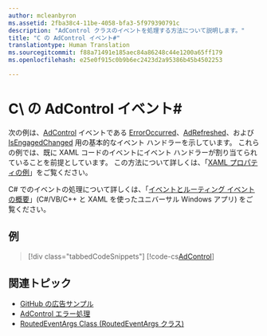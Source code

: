 ```yaml
---
author: mcleanbyron
ms.assetid: 2fba38c4-11be-4058-bfa3-5f979390791c
description: "AdControl クラスのイベントを処理する方法について説明します。"
title: "C の AdControl イベント#"
translationtype: Human Translation
ms.sourcegitcommit: f88a71491e185aec84a86248c44e1200a65ff179
ms.openlocfilehash: e25e0f915c0b9b6ec2423d2a95386b45b4502253

---
```


# <a name="adcontrol-events-in-c"></a>C\ の AdControl イベント# #  


次の例は、[AdControl](https://msdn.microsoft.com/library/windows/apps/microsoft.advertising.winrt.ui.adcontrol.aspx) イベントである [ErrorOccurred](https://msdn.microsoft.com/library/windows/apps/xaml/microsoft.advertising.winrt.ui.adcontrol.erroroccurred.aspx)、[AdRefreshed](https://msdn.microsoft.com/library/windows/apps/xaml/microsoft.advertising.winrt.ui.adcontrol.adrefreshed.aspx)、および [IsEngagedChanged](https://msdn.microsoft.com/library/windows/apps/xaml/microsoft.advertising.winrt.ui.adcontrol.isengagedchanged.aspx) 用の基本的なイベント ハンドラーを示しています。 これらの例では、既に XAML コードのイベントにイベント ハンドラーが割り当てられていることを前提としています。 この方法について詳しくは、「[XAML プロパティの例](xaml-properties-example.md)」をご覧ください。

C# でのイベントの処理について詳しくは、「[イベントとルーティング イベントの概要](http://msdn.microsoft.com/library/windows/apps/hh758286)」(C#/VB/C++ と XAML を使ったユニバーサル Windows アプリ) をご覧ください。

## <a name="examples"></a>例

> [!div class="tabbedCodeSnippets"]
[!code-cs[AdControl](./code/AdvertisingSamples/AdControlSamples/cs/MainPage.xaml.cs#EventHandlers)]

## <a name="related-topics"></a>関連トピック

* [GitHub の広告サンプル](http://aka.ms/githubads)
* [AdControl エラー処理](adcontrol-error-handling.md)
* [RoutedEventArgs Class (RoutedEventArgs クラス)](http://msdn.microsoft.com/library/system.windows.routedeventargs.aspx)

 

 



<!--HONumber=Dec16_HO2-->


